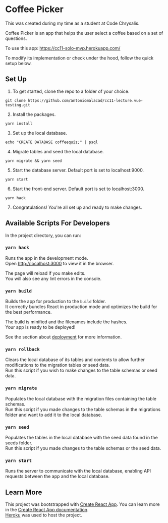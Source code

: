 # Coffee Picker

This was created during my time as a student at Code Chrysalis.

Coffee Picker is an app that helps the user select a coffee based on a set of questions.

To use this app: https://cc11-solo-mvp.herokuapp.com/

To modify its implementation or check under the hood, follow the quick setup below.

## Set Up

1. To get started, clone the repo to a folder of your choice.

```
git clone https://github.com/antoniomalacad/cc11-lecture.vue-testing.git
```

2. Install the packages.

```
yarn install
```

3. Set up the local database.

```
echo "CREATE DATABASE coffeequiz;" | psql
```

4. Migrate tables and seed the local database.

```
yarn migrate && yarn seed
```

5. Start the database server. Default port is set to localhost:9000.

```
yarn start
```

6. Start the front-end server. Default port is set to localhost:3000.

```
yarn hack
```

7. Congratulations! You're all set up and ready to make changes.

## Available Scripts For Developers

In the project directory, you can run:

### `yarn hack`

Runs the app in the development mode.<br />
Open [http://localhost:3000](http://localhost:3000) to view it in the browser.

The page will reload if you make edits.<br />
You will also see any lint errors in the console.

### `yarn build`

Builds the app for production to the `build` folder.<br />
It correctly bundles React in production mode and optimizes the build for the best performance.

The build is minified and the filenames include the hashes.<br />
Your app is ready to be deployed!

See the section about [deployment](https://facebook.github.io/create-react-app/docs/deployment) for more information.

### `yarn rollback`

Clears the local database of its tables and contents to allow further modifications to the migration tables or seed data.<br />
Run this script if you wish to make changes to the table schemas or seed data.

### `yarn migrate`

Populates the local database with the migration files containing the table schemas. <br />
Run this script if you made changes to the table schemas in the migrations folder and want to add it to the local database.

### `yarn seed`

Populates the tables in the local database with the seed data found in the seeds folder. <br />
Run this script if you made changes to the table schemas or the seed data.

### `yarn start`

Runs the server to communicate with the local database, enabling API requests between the app and the local database.

## Learn More

This project was bootstrapped with [Create React App](https://github.com/facebook/create-react-app).
You can learn more in the [Create React App documentation](https://facebook.github.io/create-react-app/docs/getting-started). <br />
[Heroku](https://www.heroku.com/) was used to host the project. <br />
